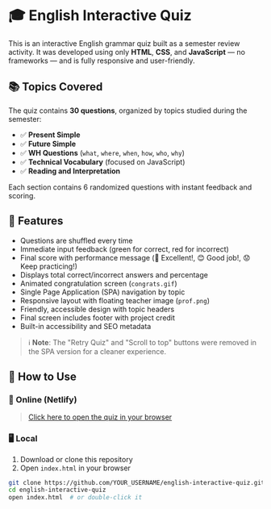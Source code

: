 # 🎓 English Interactive Quiz

This is an interactive English grammar quiz built as a semester review activity. It was developed using only **HTML**, **CSS**, and **JavaScript** — no frameworks — and is fully responsive and user-friendly.

## 📚 Topics Covered

The quiz contains **30 questions**, organized by topics studied during the semester:

- ✅ **Present Simple**
- ✅ **Future Simple**
- ✅ **WH Questions** (`what`, `where`, `when`, `how`, `who`, `why`)
- ✅ **Technical Vocabulary** (focused on JavaScript)
- ✅ **Reading and Interpretation**

Each section contains 6 randomized questions with instant feedback and scoring.

## 🧩 Features

- Questions are shuffled every time
- Immediate input feedback (green for correct, red for incorrect)
- Final score with performance message (🎉 Excellent!, 😊 Good job!, 😟 Keep practicing!)
- Displays total correct/incorrect answers and percentage
- Animated congratulation screen (`congrats.gif`)
- Single Page Application (SPA) navigation by topic
- Responsive layout with floating teacher image (`prof.png`)
- Friendly, accessible design with topic headers
- Final screen includes footer with project credit
- Built-in accessibility and SEO metadata

> ℹ️ **Note**: The "Retry Quiz" and "Scroll to top" buttons were removed in the SPA version for a cleaner experience.

## 🚀 How to Use

### 🔗 Online (Netlify)

> [Click here to open the quiz in your browser](https://your-netlify-link.netlify.app)

### 🖥️ Local

1. Download or clone this repository
2. Open `index.html` in your browser

```bash
git clone https://github.com/YOUR_USERNAME/english-interactive-quiz.git
cd english-interactive-quiz
open index.html  # or double-click it
